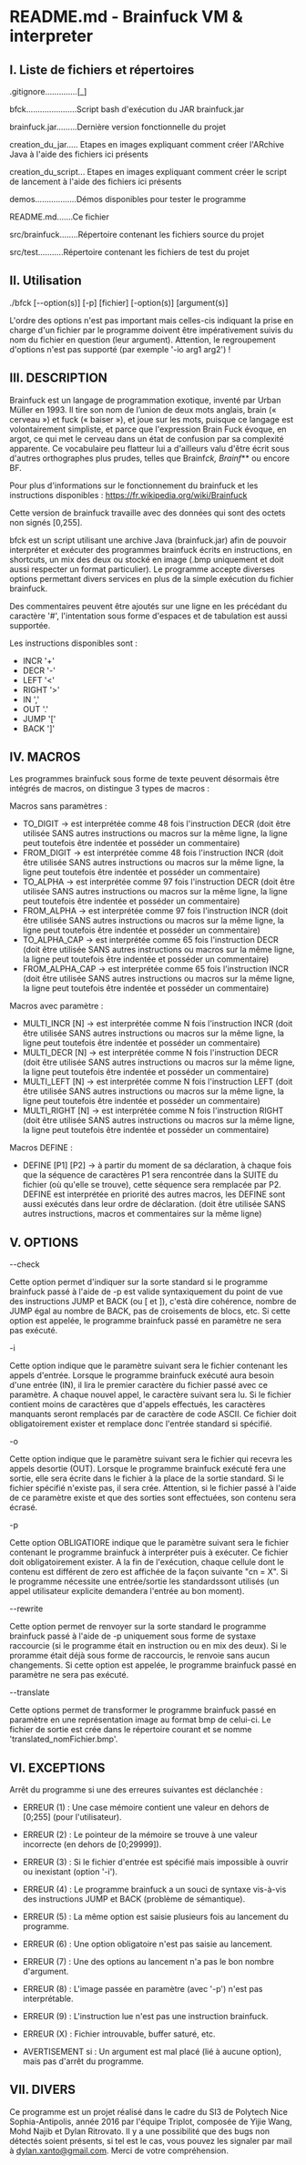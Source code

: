 ﻿README.md - Brainfuck VM & interpreter
=======================================


I. Liste de fichiers et répertoires
-----------------------------------

.gitignore..............\[_\]

bfck......................Script bash d'exécution du JAR brainfuck.jar

brainfuck.jar.........Dernière version fonctionnelle du projet

creation\_du\_jar..... Etapes en images expliquant comment créer l'ARchive Java à l'aide des fichiers ici présents

creation\_du\_script... Etapes en images expliquant comment créer le script de lancement à l'aide des fichiers ici présents

demos..................Démos disponibles pour tester le programme

README.md.......Ce fichier

src/brainfuck........Répertoire contenant les fichiers source du projet

src/test...........Répertoire contenant les fichiers de test du projet


II. Utilisation 
---------------

./bfck \[--option(s)\] \[-p\] \[fichier\] \[-option(s)\] \[argument(s)\]

L'ordre des options n'est pas important mais celles-cis indiquant la prise en charge d'un fichier par le programme doivent être impérativement suivis du nom du fichier en question (leur argument). Attention, le regroupement d'options n'est pas supporté (par exemple '-io arg1 arg2') !


III. DESCRIPTION
----------------

Brainfuck est un langage de programmation exotique, inventé par Urban Müller en 1993. Il tire son nom de l’union de deux mots anglais, brain (« cerveau ») et fuck (« baiser »), et joue sur les mots, puisque ce langage est volontairement simpliste, et parce que l'expression Brain Fuck évoque, en argot, ce qui met le cerveau dans un état de confusion par sa complexité apparente. Ce vocabulaire peu flatteur lui a d'ailleurs valu d'être écrit sous d'autres orthographes plus prudes, telles que Brainf*ck, Brainf*** ou encore BF.

Pour plus d'informations sur le fonctionnement du brainfuck et les instructions disponibles : https://fr.wikipedia.org/wiki/Brainfuck

Cette version de brainfuck travaille avec des données qui sont des octets non signés [0,255].

bfck est un script utilisant une archive Java (brainfuck.jar) afin de pouvoir interpréter et exécuter des programmes brainfuck écrits en instructions, en shortcuts, un mix des deux ou stocké en image (.bmp uniquement et doit aussi respecter un format particulier). Le programme accepte diverses options permettant divers services en plus de la simple exécution du fichier brainfuck.

Des commentaires peuvent être ajoutés sur une ligne en les précédant du caractère '#', l'intentation sous forme d'espaces et de tabulation est aussi supportée.

Les instructions disponibles sont :
* INCR  '+'
* DECR  '-'
* LEFT  '<'
* RIGHT '>'
* IN    ','
* OUT   '.'
* JUMP  '['
* BACK  ']'


IV. MACROS
----------

Les programmes brainfuck sous forme de texte peuvent désormais être intégrés de macros, on distingue 3 types de macros :

Macros sans paramètres :
* TO_DIGIT -> est interprétée comme 48 fois l'instruction DECR (doit être utilisée SANS autres instructions ou macros sur la même ligne, la ligne peut toutefois être indentée et posséder un commentaire)
* FROM_DIGIT -> est interprétée comme 48 fois l'instruction INCR (doit être utilisée SANS autres instructions ou macros sur la même ligne, la ligne peut toutefois être indentée et posséder un commentaire)
* TO_ALPHA -> est interprétée comme 97 fois l'instruction DECR (doit être utilisée SANS autres instructions ou macros sur la même ligne, la ligne peut toutefois être indentée et posséder un commentaire)
* FROM_ALPHA -> est interprétée comme 97 fois l'instruction INCR (doit être utilisée SANS autres instructions ou macros sur la même ligne, la ligne peut toutefois être indentée et posséder un commentaire)
* TO\_ALPHA\_CAP -> est interprétée comme 65 fois l'instruction DECR (doit être utilisée SANS autres instructions ou macros sur la même ligne, la ligne peut toutefois être indentée et posséder un commentaire)
* FROM\_ALPHA\_CAP -> est interprétée comme 65 fois l'instruction INCR (doit être utilisée SANS autres instructions ou macros sur la même ligne, la ligne peut toutefois être indentée et posséder un commentaire)

Macros avec paramètre :
* MULTI_INCR \[N\] -> est interprétée comme N fois l'instruction INCR (doit être utilisée SANS autres instructions ou macros sur la même ligne, la ligne peut toutefois être indentée et posséder un commentaire)
* MULTI_DECR \[N\] -> est interprétée comme N fois l'instruction DECR (doit être utilisée SANS autres instructions ou macros sur la même ligne, la ligne peut toutefois être indentée et posséder un commentaire)
* MULTI_LEFT \[N\] -> est interprétée comme N fois l'instruction LEFT (doit être utilisée SANS autres instructions ou macros sur la même ligne, la ligne peut toutefois être indentée et posséder un commentaire)
* MULTI_RIGHT \[N\] -> est interprétée comme N fois l'instruction RIGHT (doit être utilisée SANS autres instructions ou macros sur la même ligne, la ligne peut toutefois être indentée et posséder un commentaire)

Macros DEFINE :
* DEFINE \[P1\] \[P2\] -> à partir du moment de sa déclaration, à chaque fois que la séquence de caractères P1 sera rencontrée dans la SUITE du fichier (où qu'elle se trouve), cette séquence sera remplacée par P2. DEFINE est interprétée en priorité des autres macros, les DEFINE sont aussi exécutés dans leur ordre de déclaration. (doit être utilisée SANS autres instructions, macros et commentaires sur la même ligne)


V. OPTIONS 
-----------

--check
   
Cette option permet d'indiquer sur la sorte standard si le programme brainfuck passé à l'aide de -p est valide syntaxiquement du point de vue des instructions JUMP et BACK (ou [ et ]), c'està dire cohérence, nombre de JUMP égal au nombre de BACK, pas de croisements de blocs, etc. Si cette option est appelée, le programme brainfuck passé en paramètre ne sera pas exécuté.

-i	

Cette option indique que le paramètre suivant sera le fichier contenant les appels d'entrée. Lorsque le programme brainfuck exécuté aura besoin d'une entrée (IN), il lira le premier caractère du fichier passé avec ce paramètre. A chaque nouvel appel, le caractère suivant sera lu. Si le fichier contient moins de caractères que d'appels effectués, les caractères manquants seront remplacés par de caractère de code ASCII. Ce fichier doit obligatoirement exister et remplace donc l'entrée standard si spécifié.

-o	

Cette option indique que le paramètre suivant sera le fichier qui recevra les appels desortie (OUT). Lorsque le programme brainfuck exécuté fera une sortie, elle sera écrite dans le fichier à la place de la sortie standard. Si le fichier spécifié n'existe pas, il sera crée. Attention, si le fichier passé à l'aide de ce paramètre existe et que des sorties sont effectuées, son contenu sera écrasé.

-p	

Cette option OBLIGATIORE indique que le paramètre suivant sera le fichier contenant le programme brainfuck à interpréter puis à exécuter. Ce fichier doit obligatoirement exister. A la fin de l'exécution, chaque cellule dont le contenu est différent de zero est affichée de la façon suivante "cn = X". Si le programme nécessite une entrée/sortie les standardssont utilisés (un appel utilisateur explicite demandera l'entrée au bon moment).

--rewrite

Cette option permet de renvoyer sur la sorte standard le programme brainfuck passé à l'aide de -p uniquement sous forme de systaxe raccourcie (si le programme était en instruction ou en mix des deux). Si le proramme était déjà sous forme de raccourcis, le renvoie sans aucun changements. Si cette option est appelée, le programme brainfuck passé en paramètre ne sera pas exécuté.
		
--translate

Cette options permet de transformer le programme brainfuck passé en paramètre en une représentation image au format bmp de celui-ci. Le fichier de sortie est crée dans le répertoire courant et se nomme 'translated_nomFichier.bmp'.


VI. EXCEPTIONS
-------------

Arrêt du programme si une des erreures suivantes est déclanchée :
* ERREUR (1) : Une case mémoire contient une valeur en dehors de \[0;255\] (pour l'utilisateur).
* ERREUR (2) : Le pointeur de la mémoire se trouve à une valeur incorrecte (en dehors de \[0;29999\]).
* ERREUR (3) : Si le fichier d'entrée est spécifié mais impossible à ouvrir ou inexistant (option '-i').
* ERREUR (4) : Le programme brainfuck a un souci de syntaxe vis-à-vis des instructions JUMP et BACK (problème de sémantique).
* ERREUR (5) : La même option est saisie plusieurs fois au lancement du programme.
* ERREUR (6) : Une option obligatoire n'est pas saisie au lancement.
* ERREUR (7) : Une des options au lancement n'a pas le bon nombre d'argument.
* ERREUR (8) : L'image passée en paramètre (avec '-p') n'est pas interprétable.
* ERREUR (9) : L'instruction lue n'est pas une instruction brainfuck.

* ERREUR (X) : Fichier introuvable, buffer saturé, etc.

* AVERTISEMENT si : Un argument est mal placé (lié à aucune option), mais pas d'arrêt du programme.


VII. DIVERS
----------

Ce programme est un projet réalisé dans le cadre du SI3 de Polytech Nice Sophia-Antipolis, année 2016 par l'équipe Triplot, composée de Yijie Wang, Mohd Najib et Dylan Ritrovato. Il y a une possibilité que des bugs non détectés soient présents, si tel est le cas, vous pouvez les signaler par mail à dylan.xanto@gmail.com. Merci de votre compréhension.
